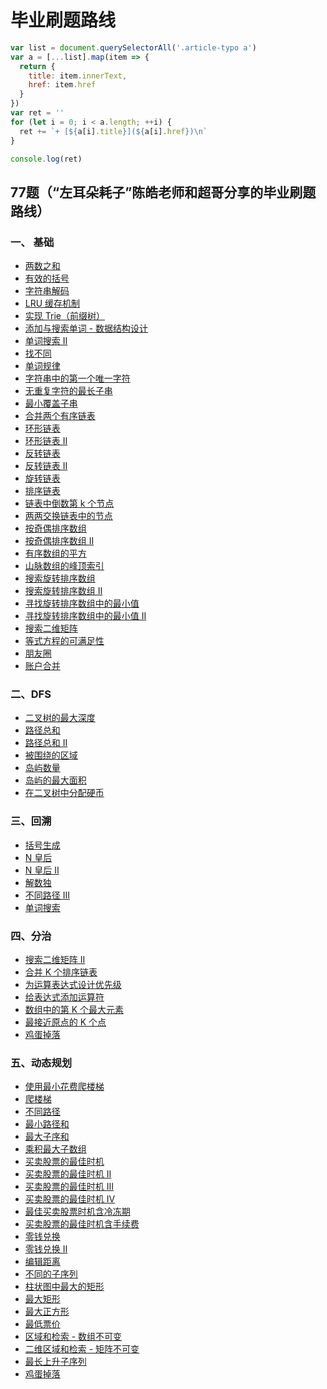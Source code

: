# 毕业刷题路线

```js
var list = document.querySelectorAll('.article-typo a')
var a = [...list].map(item => {
  return {
    title: item.innerText,
    href: item.href
  }
})
var ret = ''
for (let i = 0; i < a.length; ++i) {
  ret += `+ [${a[i].title}](${a[i].href})\n`
}

console.log(ret)
```

## 77题（“左耳朵耗子”陈皓老师和超哥分享的毕业刷题路线）

### 一、 基础

+ [两数之和](http://leetcode-cn.com/problems/two-sum)
+ [有效的括号](http://leetcode-cn.com/problems/valid-parentheses/)
+ [字符串解码](http://leetcode-cn.com/problems/decode-string/)
+ [ LRU 缓存机制](http://leetcode-cn.com/problems/lru-cache/submissions/)
+ [实现 Trie（前缀树）](http://leetcode-cn.com/problems/implement-trie-prefix-tree/)
+ [添加与搜索单词 - 数据结构设计](http://leetcode-cn.com/problems/add-and-search-word-data-structure-design/)
+ [单词搜索 II ](http://leetcode-cn.com/problems/word-search-ii/)
+ [找不同](http://leetcode-cn.com/problems/find-the-difference/)
+ [单词规律](http://leetcode-cn.com/problems/word-pattern/)
+ [字符串中的第一个唯一字符](http://leetcode-cn.com/problems/first-unique-character-in-a-string)
+ [无重复字符的最长子串](http://leetcode-cn.com/problems/longest-substring-without-repeating-characters)
+ [最小覆盖子串](http://leetcode-cn.com/problems/minimum-window-substring/)
+ [合并两个有序链表](http://leetcode-cn.com/problems/merge-two-sorted-lists)
+ [环形链表](http://leetcode-cn.com/problems/linked-list-cycle)
+ [环形链表 II ](http://leetcode-cn.com/problems/linked-list-cycle-ii)
+ [反转链表](http://leetcode-cn.com/problems/reverse-linked-list)
+ [反转链表 II ](http://leetcode-cn.com/problems/reverse-linked-list-ii)
+ [旋转链表](http://leetcode-cn.com/problems/rotate-list)
+ [排序链表](http://leetcode-cn.com/problems/sort-list/)
+ [链表中倒数第 k 个节点](http://leetcode-cn.com/problems/lian-biao-zhong-dao-shu-di-kge-jie-dian-lcof/)
+ [两两交换链表中的节点](http://leetcode-cn.com/problems/swap-nodes-in-pairs)
+ [按奇偶排序数组](http://leetcode-cn.com/problems/sort-array-by-parity/)
+ [按奇偶排序数组 II ](http://leetcode-cn.com/problems/sort-array-by-parity-ii/)
+ [有序数组的平方](http://leetcode-cn.com/problems/squares-of-a-sorted-array/)
+ [山脉数组的峰顶索引](http://leetcode-cn.com/problems/peak-index-in-a-mountain-array)
+ [搜索旋转排序数组](http://leetcode-cn.com/problems/search-in-rotated-sorted-array)
+ [搜索旋转排序数组 II ](http://leetcode-cn.com/problems/search-in-rotated-sorted-array-ii/)
+ [寻找旋转排序数组中的最小值](http://leetcode-cn.com/problems/find-minimum-in-rotated-sorted-array/)
+ [寻找旋转排序数组中的最小值 II ](http://leetcode-cn.com/problems/find-minimum-in-rotated-sorted-array-ii/)
+ [搜索二维矩阵](http://leetcode-cn.com/problems/search-a-2d-matrix)
+ [等式方程的可满足性](http://leetcode-cn.com/problems/satisfiability-of-equality-equations/)
+ [朋友圈](http://leetcode-cn.com/problems/friend-circles/)
+ [账户合并](http://leetcode-cn.com/problems/accounts-merge/)

### 二、DFS

+ [二叉树的最大深度](http://leetcode-cn.com/problems/maximum-depth-of-binary-tree)
+ [路径总和](http://leetcode-cn.com/problems/path-sum/)
+ [路径总和 II ](http://leetcode-cn.com/problems/path-sum-ii/)
+ [被围绕的区域](http://leetcode-cn.com/problems/surrounded-regions/)
+ [岛屿数量](http://leetcode-cn.com/problems/number-of-islands/)
+ [岛屿的最大面积](http://leetcode-cn.com/problems/max-area-of-island/)
+ [在二叉树中分配硬币](http://leetcode-cn.com/problems/distribute-coins-in-binary-tree/)

### 三、回溯

+ [括号生成](http://leetcode-cn.com/problems/generate-parentheses/)
+ [ N 皇后](http://leetcode-cn.com/problems/n-queens/)
+ [ N 皇后 II ](http://leetcode-cn.com/problems/n-queens-ii/)
+ [解数独](http://leetcode-cn.com/problems/sudoku-solver/)
+ [不同路径 III ](http://leetcode-cn.com/problems/unique-paths-iii/)
+ [单词搜索](http://leetcode-cn.com/problems/word-search/)

### 四、分治

+ [搜索二维矩阵 II ](http://leetcode-cn.com/problems/search-a-2d-matrix-ii/)
+ [合并 K 个排序链表](http://leetcode-cn.com/problems/merge-k-sorted-lists)
+ [为运算表达式设计优先级](http://leetcode-cn.com/problems/different-ways-to-add-parentheses)
+ [给表达式添加运算符](http://leetcode-cn.com/problems/expression-add-operators)
+ [数组中的第 K 个最大元素](http://leetcode-cn.com/problems/kth-largest-element-in-an-array)
+ [最接近原点的 K 个点](http://leetcode-cn.com/problems/k-closest-points-to-origin/)
+ [鸡蛋掉落](http://leetcode-cn.com/problems/super-egg-drop/)

### 五、动态规划

+ [使用最小花费爬楼梯](http://leetcode-cn.com/problems/min-cost-climbing-stairs)
+ [爬楼梯](http://leetcode-cn.com/problems/climbing-stairs)
+ [不同路径](http://leetcode-cn.com/problems/unique-paths/)
+ [最小路径和](http://leetcode-cn.com/problems/minimum-path-sum/)
+ [最大子序和](http://leetcode-cn.com/problems/maximum-subarray/)
+ [乘积最大子数组](http://leetcode-cn.com/problems/maximum-product-subarray/)
+ [买卖股票的最佳时机](http://leetcode-cn.com/problems/best-time-to-buy-and-sell-stock)
+ [买卖股票的最佳时机 II ](http://leetcode-cn.com/problems/best-time-to-buy-and-sell-stock-ii/)
+ [买卖股票的最佳时机 III ](http://leetcode-cn.com/problems/best-time-to-buy-and-sell-stock-iii/)
+ [买卖股票的最佳时机 IV ](http://leetcode-cn.com/problems/best-time-to-buy-and-sell-stock-iv/)
+ [最佳买卖股票时机含冷冻期](http://leetcode-cn.com/problems/best-time-to-buy-and-sell-stock-with-cooldown/)
+ [买卖股票的最佳时机含手续费](http://leetcode-cn.com/problems/best-time-to-buy-and-sell-stock-with-transaction-fee)
+ [零钱兑换](http://leetcode-cn.com/problems/coin-change)
+ [零钱兑换 II ](http://leetcode-cn.com/problems/coin-change-2)
+ [编辑距离](http://leetcode-cn.com/problems/edit-distance)
+ [不同的子序列](http://leetcode-cn.com/problems/distinct-subsequences/)
+ [柱状图中最大的矩形](http://leetcode-cn.com/problems/largest-rectangle-in-histogram/)
+ [最大矩形](http://leetcode-cn.com/problems/maximal-rectangle/)
+ [最大正方形](http://leetcode-cn.com/problems/maximal-square/)
+ [最低票价](http://leetcode-cn.com/problems/minimum-cost-for-tickets/)
+ [区域和检索 - 数组不可变](http://leetcode-cn.com/problems/range-sum-query-immutable/)
+ [二维区域和检索 - 矩阵不可变](http://leetcode-cn.com/problems/range-sum-query-2d-immutable/)
+ [最长上升子序列](http://leetcode-cn.com/problems/longest-increasing-subsequence)
+ [鸡蛋掉落](http://leetcode-cn.com/problems/super-egg-drop/)
